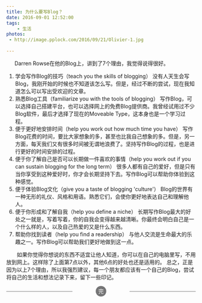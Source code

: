 ```yaml
---
title: 为什么要写Blog？
date: 2016-09-01 12:52:00
tags: 
	- 生活
photos:
 - http://image.pplock.com/2016/09/21/Olivier-1.jpg
 
---
```


&nbsp;
&emsp;Darren Rowse在他的Blog上，讲到了7个理由，我觉得说得很好。
<!-- more -->
1. 学会写作Blog的技巧（teach you the skills of blogging）
没有人天生会写Blog，我刚开始的时候也不知道该怎么写。但是，经过不断的尝试，现在我知道怎么可以写出受欢迎的文章。
2. 熟悉Blog工具（familiarize you with the tools of blogging）
写作Blog，可以选择自己搭建平台，也可以选择网上的免费Blog提供商。我曾经试用过不少Blog软件，最后才选择了现在的Moveable Type，这本身也是一个学习过程。
3. 便于更好地安排时间（help you work out how much time you have）
写作Blog花费的时间，要比大家想象的多，甚至也比我自己想象的多。但是，另一方面，每天我们又有很多时间被无谓地浪费了。坚持写作Blog的过程，也是进行更好的时间安排的过程。
4. 便于你了解自己是否可以长期做一件喜欢的事情（help you work out if you can sustain blogging for the long term）
很多人都有自己的爱好，但是只有当你享受到这种爱好时，你才会长期坚持下去。写作Blog可以帮助你体验到这种感觉。
5. 便于体验Blog文化（give you a taste of blogging 'culture'）
Blog的世界有一种无形的礼仪、风格和用语。熟悉它们，会使你更好地表达自己和理解他人。
6. 便于你形成和了解自我（help you define a niche）
长期写作Blog最大的好处之一就是，写着写着，你的自我会变得越来越清晰。你最终会明白自己是一个什么样的人，以及自己热爱的又是什么东西。
7. 帮助你找到读者（help you find a readership）
与他人交流是生命最大的乐趣之一。写作Blog可以帮助我们更好地做到这一点。

&emsp;&emsp;如果你觉得你想说的东西不适宜让他人知道，你可以在自己的电脑里写，不用放到网上。这样除了上面第7点以外，其他6点的好处也还是适用的。
总之，正是因为以上7个理由，所以我强烈建议，每一个朋友都应该有一个自己的Blog，尝试将自己的生活和想法记录下来，留下一些印记。

<section style="text-align: center; font-size: 1em; font-weight: inherit; text-decoration: inherit; color: rgb(255, 255, 255); border-color: rgb(117, 117, 118); box-sizing: border-box;"><section data-width="2em" style="width: 2em; height: 2em; margin-right: auto; margin-left: auto; border-radius: 100%; box-sizing: border-box; background-color: rgb(117, 117, 118);"><section style="display: inline-block; padding-right: 0.5em; padding-left: 0.5em; font-size: 1em; line-height: 2; box-sizing: border-box; color: inherit;"><section class="135brush" data-brushtype="text" style="box-sizing: border-box; color: inherit;">完</section></section></section><section style="margin-top: -1em; margin-bottom: 1em; box-sizing: border-box; color: inherit;"><section data-width="35%" style="border-top-width: 1px; border-top-style: solid; width: 35%; float: left; border-color: rgb(117, 117, 118); box-sizing: border-box; color: inherit;"></section><section data-width="35%" style="border-top-width: 1px; border-top-style: solid; width: 35%; float: right; border-color: rgb(117, 117, 118); box-sizing: border-box; color: inherit;"></section></section></section>

